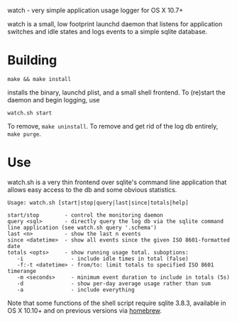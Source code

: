 watch - very simple application usage logger for OS X 10.7+

watch is a small, low footprint launchd daemon that listens for application switches and idle states and logs events to a simple sqlite database.

# Building
	make && make install

installs the binary, launchd plist, and a small shell frontend. To (re)start the daemon and begin logging, use

	watch.sh start

To remove, `make uninstall`. To remove and get rid of the log db entirely, `make purge`.

# Use
watch.sh is a very thin frontend over sqlite's command line application that allows easy access to the db and some obvious statistics.

	Usage: watch.sh [start|stop|query|last|since|totals|help]

	start/stop        - control the monitoring daemon
	query <sql>       - directly query the log db via the sqlite command line application (see watch.sh query '.schema')
	last <n>          - show the last n events
	since <datetime>  - show all events since the given ISO 8601-formatted date
	totals <opts>     - show running usage total. suboptions:
	   -i               - include idle times in total (false)
	   -f:-t <datetime> - from/to: limit totals to specified ISO 8601 timerange
	   -m <seconds>     - minimum event duration to include in totals (5s)
	   -d               - show per-day average usage rather than sum
	   -a               - include everything

Note that some functions of the shell script require sqlite 3.8.3, available in OS X 10.10+ and on previous versions via [homebrew](http://brew.sh).